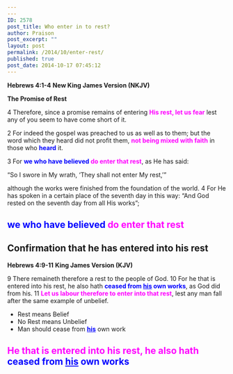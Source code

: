 ```yaml
---
---
ID: 2578
post_title: Who enter in to rest?
author: Praison
post_excerpt: ""
layout: post
permalink: /2014/10/enter-rest/
published: true
post_date: 2014-10-17 07:45:12
---
```

<strong>Hebrews 4:1-4</strong>
<strong> New King James Version (NKJV)</strong>

<strong>The Promise of Rest</strong>

4 Therefore, since a promise remains of entering <span style="color: #ff00ff;"><strong>His rest, let us fear</strong></span> lest any of you seem to have come short of it.

2 For indeed the gospel was preached to us as well as to them; but the word which they heard did not profit them, <span style="color: #ff00ff;"><strong>not being mixed with faith</strong></span> in those who <span style="color: #0000ff;"><strong>heard</strong> </span>it.

3 For <span style="color: #ff00ff;"><strong><span style="color: #0000ff;">we who have believed</span> do enter that rest</strong></span>, as He has said:

“So I swore in My wrath,
‘They shall not enter My rest,’”

although the works were finished from the foundation of the world. 4 For He has spoken in a certain place of the seventh day in this way: “And God rested on the seventh day from all His works”;
<h2><span style="color: #ff00ff;"><strong><span style="color: #0000ff;">we who have believed</span> do enter that rest</strong></span></h2>
<h2>Confirmation that he has entered into his rest</h2>
<strong>Hebrews 4:9-11</strong>
<strong> King James Version (KJV)</strong>

9 There remaineth therefore a rest to the people of God.
10 For he that is entered into his rest, he also hath <span style="color: #0000ff;"><strong>ceased from <span style="text-decoration: underline;">his</span> own works</strong></span>, as God did from his.
11 <span style="color: #ff00ff;"><strong>Let us labour therefore to enter into that rest</strong></span>, lest any man fall after the same example of unbelief.
<ul>
	<li>Rest means Belief</li>
	<li>No Rest means Unbelief</li>
	<li>Man should cease from <span style="text-decoration: underline; color: #0000ff;"><strong>his</strong></span> own work</li>
</ul>
<h2><span style="color: #ff00ff;"><strong>He that is entered into his rest, he also hath</strong></span> <span style="color: #0000ff;"><strong>ceased from <span style="text-decoration: underline;">his</span> own works</strong></span></h2>